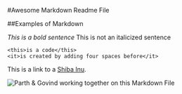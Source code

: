 #Awesome Markdown Readme File

##Examples of Markdown

*This is a bold sentence*
This is not an italicized sentence

    <this>is a code</this>
    <it>is created by adding four spaces before</it>

This is a link to a [Shiba Inu](https://en.wikipedia.org/wiki/Shiba_Inu#/media/File:Taka_Shiba.jpg).

![Parth & Govind working together on this Markdown File]()
